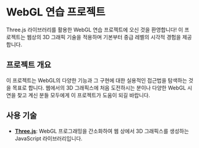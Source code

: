 # WebGL 연습 프로젝트

Three.js 라이브러리를 활용한 WebGL 연습 프로젝트에 오신 것을 환영합니다! 이 프로젝트는 웹상의 3D 그래픽 기술을 적용하며 기본부터 중급 레벨의 시각적 경험을 제공합니다.

## 프로젝트 개요

이 프로젝트는 WebGL의 다양한 기능과 그 구현에 대한 실용적인 접근법을 탐색하는 것을 목표로 합니다. 웹에서의 3D 그래픽스에 처음 도전하시는 분이나 다양한 WebGL 시연을 찾고 계신 분들 모두에게 이 프로젝트가 도움이 되길 바랍니다.

## 사용 기술

- [**Three.js**](https://threejs.org/): WebGL 프로그래밍을 간소화하여 웹 상에서 3D 그래픽스를 생성하는 JavaScript 라이브러리입니다.
